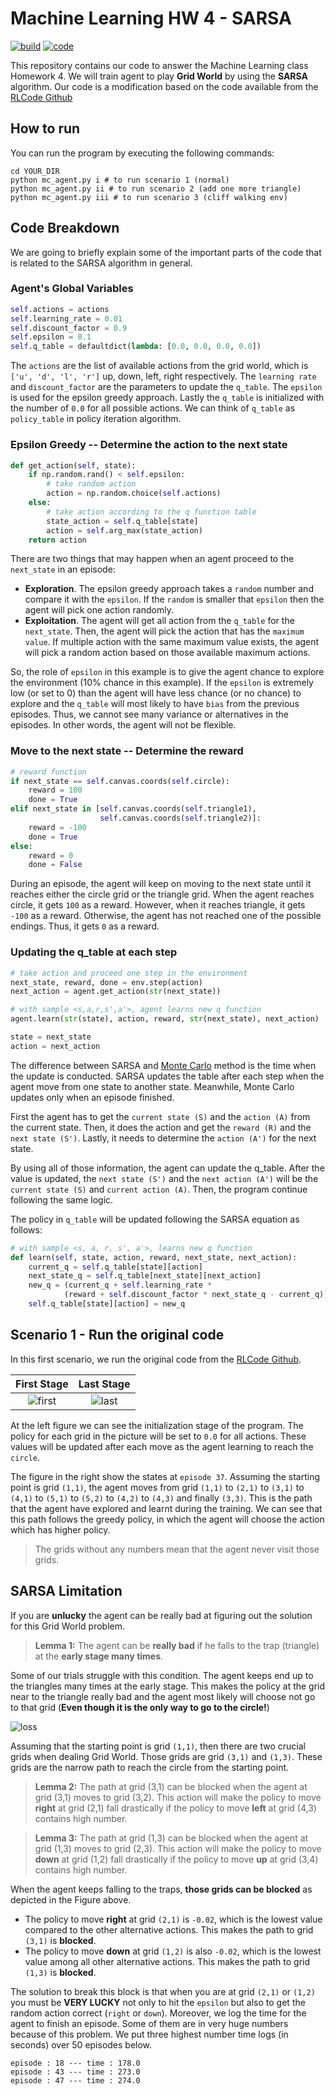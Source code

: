 # Machine Learning HW 4 - SARSA

[![build](https://img.shields.io/badge/build-pass-green.svg)]()
[![code](https://img.shields.io/badge/code-python3.5-yellowgreen.svg)]()

This repository contains our code to answer the Machine Learning class Homework 4.
We will train agent to play **Grid World** by using the **SARSA** algorithm.
Our code is a modification based on the code available from the
[RLCode Github](https://github.com/rlcode/reinforcement-learning/tree/master/1-grid-world/4-sarsa)

## How to run

You can run the program by executing the following commands:

```shell
cd YOUR_DIR
python mc_agent.py i # to run scenario 1 (normal)
python mc_agent.py ii # to run scenario 2 (add one more triangle)
python mc_agent.py iii # to run scenario 3 (cliff walking env)
```

## Code Breakdown

We are going to briefly explain some of the important parts of the code that is related to the
SARSA algorithm in general.

### Agent's Global Variables

```python
self.actions = actions
self.learning_rate = 0.01
self.discount_factor = 0.9
self.epsilon = 0.1
self.q_table = defaultdict(lambda: [0.0, 0.0, 0.0, 0.0])
```

The `actions` are the list of available actions from the grid world, which is `['u', 'd', 'l', 'r']` up, down, left,
right respectively. The `learning rate` and `discount_factor` are the parameters to update the `q_table`. The
`epsilon` is used for the epsilon greedy approach. Lastly the `q_table` is initialized with the number of `0.0` for
all possible actions. We can think of `q_table` as `policy_table` in policy iteration algorithm.

### Epsilon Greedy -- Determine the action to the next state

```python
def get_action(self, state):
    if np.random.rand() < self.epsilon:
        # take random action
        action = np.random.choice(self.actions)
    else:
        # take action according to the q function table
        state_action = self.q_table[state]
        action = self.arg_max(state_action)
    return action
```

There are two things that may happen when an agent proceed to the `next_state` in an episode:
* **Exploration**. The epsilon greedy approach takes a `random` number and compare it with the `epsilon`. If the
`random` is smaller that `epsilon` then the agent will pick one action randomly.
* **Exploitation**. The agent will get all action from the `q_table` for
the `next_state`. Then, the agent will pick the action that has the `maximum value`.
If multiple action with the same maximum value exists, the agent will pick a random action based on
those available maximum actions.

So, the role of `epsilon` in this example is to give the agent chance to explore the environment (10% chance in this
example). If the `epsilon` is extremely low (or set to 0) than the agent will have less chance (or no chance) to
explore and the `q_table` will most likely to have `bias` from the previous episodes. Thus, we cannot see many
variance or alternatives in the episodes. In other words, the agent will not be flexible.

### Move to the next state -- Determine the reward

```python
# reward function
if next_state == self.canvas.coords(self.circle):
    reward = 100
    done = True
elif next_state in [self.canvas.coords(self.triangle1),
                    self.canvas.coords(self.triangle2)]:
    reward = -100
    done = True
else:
    reward = 0
    done = False
```

During an episode, the agent will keep on moving to the next state until it reaches either the circle grid
or the triangle grid. When the agent reaches circle, it gets `100` as a reward. However, when it reaches
triangle, it gets `-100` as a reward. Otherwise, the agent has not reached one of the possible endings. Thus,
it gets `0` as a reward.

### Updating the q_table at each step

```python
# take action and proceed one step in the environment
next_state, reward, done = env.step(action)
next_action = agent.get_action(str(next_state))

# with sample <s,a,r,s',a'>, agent learns new q function
agent.learn(str(state), action, reward, str(next_state), next_action)

state = next_state
action = next_action
```

The difference between SARSA and
[Monte Carlo](https://github.com/mrkazawa/grid_world/tree/master/monte_carlo)
method is the time when the update is conducted. SARSA updates the table after each step when the agent
move from one state to another state. Meanwhile, Monte Carlo updates only when an episode finished.

First the agent has to get the `current state (S)` and the `action (A)` from the current state.
Then, it does the action and get the `reward (R)` and the `next state (S')`.
Lastly, it needs to determine the `action (A')` for the next state.

By using all of those information, the agent can update the q_table. After the value is updated,
the `next state (S')` and the `next action (A')` will be the `current state (S)` and `current action (A)`.
Then, the program continue following the same logic.

The policy in `q_table` will be updated following the SARSA equation as follows:

```python
# with sample <s, a, r, s', a'>, learns new q function
def learn(self, state, action, reward, next_state, next_action):
    current_q = self.q_table[state][action]
    next_state_q = self.q_table[next_state][next_action]
    new_q = (current_q + self.learning_rate *
            (reward + self.discount_factor * next_state_q - current_q))
    self.q_table[state][action] = new_q
```

## Scenario 1 - Run the original code

In this first scenario, we run the original code from the
[RLCode Github](https://github.com/rlcode/reinforcement-learning/tree/master/1-grid-world/4-sarsa).

First Stage | Last Stage
:---: | :---:
![first](results/scenario1/first.png?raw=true "first") | ![last](results/scenario1/last.gif?raw=true "last")

At the left figure we can see the initialization stage of the program. The policy for each grid in the
picture will be set to `0.0` for all actions. These values will be updated after each move as the agent learning to
reach the `circle`.

The figure in the right show the states at `episode 37`.
Assuming the starting point is grid `(1,1)`, the agent moves from grid `(1,1)` to `(2,1)` to `(3,1)` to `(4,1)` to
`(5,1)` to `(5,2)` to `(4,2)` to `(4,3)` and finally `(3,3)`. This is the path that the agent have explored and learnt during
the training. We can see that this path follows the greedy policy, in which the agent will choose the action which has
higher policy.

> The grids without any numbers mean that the agent never visit those grids.

## SARSA Limitation

If you are **unlucky** the agent can be really bad at figuring out the solution for this
Grid World problem.

> **Lemma 1:** The agent can be **really bad** if he falls to the trap (triangle) at the **early stage many times**.

Some of our trials struggle with this condition. The agent keeps end up to the triangles many times
at the early stage. This makes the policy at the grid near to the triangle really bad and the agent
most likely will choose not go to that grid (**Even though it is the only way to go to the circle!**)

![loss](results/block.jpg?raw=true "loss")

Assuming that the starting point is grid `(1,1)`, then there are two crucial grids when dealing Grid World.
Those grids are grid `(3,1)` and `(1,3)`. These grids are the narrow path to reach the circle from the
starting point.

> **Lemma 2:** The path at grid (3,1) can be blocked when the agent at grid (3,1) moves to grid (3,2).
This action will make the policy to move **right** at grid (2,1) fall drastically if the policy to move
**left** at grid (4,3) contains high number.

> **Lemma 3:** The path at grid (1,3) can be blocked when the agent at grid (1,3) moves to grid (2,3).
This action will make the policy to move **down** at grid (1,2) fall drastically if the policy to move
**up** at grid (3,4) contains high number.

When the agent keeps falling to the traps, **those grids can be blocked** as depicted
in the Figure above.

* The policy to move **right** at grid `(2,1)` is `-0.02`, which is the lowest value
compared to the other alternative actions. This makes the path to grid `(3,1)` is **blocked**.
* The policy to move **down** at grid `(1,2)` is also `-0.02`, which is the lowest value
among all other alternative actions. This makes the path to grid `(1,3)` is **blocked**.

The solution to break this block is that when you are at grid `(2,1)` or `(1,2)` you must be
**VERY LUCKY** not only to hit the `epsilon` but also to get the random action correct (`right` or `down`).
Moreover, we log the time for the agent to finish an episode. Some of them are in very huge numbers because of this
problem. We put three highest number time logs (in seconds) over 50 episodes below.

```
episode : 18 --- time : 178.0
episode : 43 --- time : 273.0
episode : 47 --- time : 274.0
```